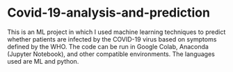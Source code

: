 # Covid-19-analysis-and-prediction
This is an ML project in which I used machine learning techniques to predict whether patients are infected by the COVID-19 virus based on symptoms defined by the WHO. The code can be run in Google Colab, Anaconda (Jupyter Notebook), and other compatible environments.
The languages used are ML and python.

